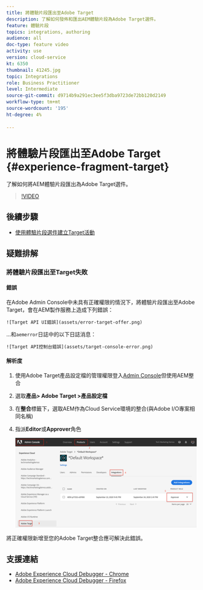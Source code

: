 ```yaml
---
title: 將體驗片段匯出至Adobe Target
description: 了解如何發佈和匯出AEM體驗片段為Adobe Target選件。
feature: 體驗片段
topics: integrations, authoring
audience: all
doc-type: feature video
activity: use
version: cloud-service
kt: 6350
thumbnail: 41245.jpg
topic: Integrations
role: Business Practitioner
level: Intermediate
source-git-commit: d9714b9a291ec3ee5f3dba9723de72bb120d2149
workflow-type: tm+mt
source-wordcount: '195'
ht-degree: 4%

---
```



# 將體驗片段匯出至Adobe Target {#experience-fragment-target}

了解如何將AEM體驗片段匯出為Adobe Target選件。

>[!VIDEO](https://video.tv.adobe.com/v/41245?quality=12&learn=on)

## 後續步驟

+ [使用體驗片段選件建立Target活動](./create-target-activity.md)

## 疑難排解

### 將體驗片段匯出至Target失敗

#### 錯誤

在Adobe Admin Console中未具有正確權限的情況下，將體驗片段匯出至Adobe Target，會在AEM製作服務上造成下列錯誤：

    ![Target API UI錯誤](assets/error-target-offer.png)

...和`aemerror`日誌中的以下日誌消息：

    ![Target API控制台錯誤](assets/target-console-error.png)

#### 解析度

1. 使用Adobe Target產品設定檔的管理權限登入[Admin Console](https://adminconsole.adobe.com/)但使用AEM整合
2. 選取&#x200B;__產品> Adobe Target >產品設定檔__
3. 在&#x200B;__整合__&#x200B;標籤下，選取AEM作為Cloud Service環境的整合(與Adobe I/O專案相同名稱)
4. 指派&#x200B;__Editor__&#x200B;或&#x200B;__Approver__&#x200B;角色

   ![Target API錯誤](assets/target-permissions.png)

將正確權限新增至您的Adobe Target整合應可解決此錯誤。

## 支援連結

+ [Adobe Experience Cloud Debugger - Chrome](https://chrome.google.com/webstore/detail/adobe-experience-cloud-de/ocdmogmohccmeicdhlhhgepeaijenapj)
+ [Adobe Experience Cloud Debugger - Firefox](https://addons.mozilla.org/en-US/firefox/addon/adobe-experience-platform-dbg/)